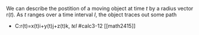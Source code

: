 We can describe the postition of a moving object at time $t$ by a radius vector r($t$). As $t$ ranges over a time interval $I$, the object traces out some path
- C:r(t)=x(t)i+y(t)j+z(t)k, $t \epsilon I$
#calc3-12 [[math2415]]